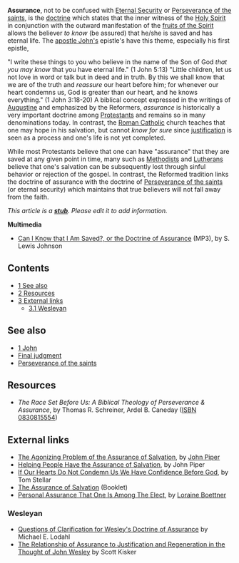 **Assurance**, not to be confused with
[Eternal Security](Perseverance_of_the_saints#Eternal_Security "Perseverance of the saints")
or
[Perseverance of the saints](Perseverance_of_the_saints "Perseverance of the saints"),
is the [doctrine](Doctrine "Doctrine") which states that the inner
witness of the [Holy Spirit](Holy_Spirit "Holy Spirit") in
conjunction with the outward manifestation of the
[fruits of the Spirit](Fruit_of_the_Spirit "Fruit of the Spirit")
allows the believer *to know* (be assured) that he/she is saved and
has eternal life. The
[apostle John's](John_the_Apostle "John the Apostle") epistle's
have this theme, especially his first epistle,

"I write these things to you who believe in the name of the Son of
God *that you may know* that you have eternal life." (1 John 5:13)
"Little children, let us not love in word or talk but in deed and
in truth. By this we shall know that we are of the truth and
*reassure* our heart before him; for whenever our heart condemns
us, God is greater than our heart, and he knows everything." (1
John 3:18-20)
A biblical concept expressed in the writings of
[Augustine](Augustine "Augustine") and emphasized by the Reformers,
*assurance* is historically a very important doctrine among
[Protestants](Protestantism "Protestantism") and remains so in many
denominations today. In contrast, the
[Roman Catholic](Roman_Catholic "Roman Catholic") church teaches
that one may hope in his salvation, but cannot *know for sure*
since [justification](Justification "Justification") is seen as a
process and one's life is not yet completed.

While most Protestants believe that one can have "assurance" that
they are saved at any given point in time, many such as
[Methodists](Methodism "Methodism") and
[Lutherans](Lutheranism "Lutheranism") believe that one's salvation
can be subsequently lost through sinful behavior or rejection of
the gospel. In contrast, the Reformed tradition links the doctrine
of assurance with the doctrine of
[Perseverance of the saints](Perseverance_of_the_saints "Perseverance of the saints")
(or eternal security) which maintains that true believers will not
fall away from the faith.

*This article is a **[stub](http://www.theopedia.com/Category:Theopedia_stubs "Category:Theopedia stubs")**. Please edit it to add information.*


**Multimedia**

-   [Can I Know that I Am Saved?, or the Doctrine of Assurance](http://www.believerschapeldallas.org/audio/slj-69_systematic-theology/051_SLJ_69_32K.mp3)
    (MP3), by S. Lewis Johnson

## Contents

-   [1 See also](#See_also)
-   [2 Resources](#Resources)
-   [3 External links](#External_links)
    -   [3.1 Wesleyan](#Wesleyan)


## See also

-   [1 John](1_John "1 John")
-   [Final judgment](Final_judgment "Final judgment")
-   [Perseverance of the saints](Perseverance_of_the_saints "Perseverance of the saints")

## Resources

-   *The Race Set Before Us: A Biblical Theology of Perseverance & Assurance*,
    by Thomas R. Schreiner, Ardel B. Caneday
    ([ISBN 0830815554](http://www.theopedia.com/Special:BookSources/0830815554))

## External links

-   [The Agonizing Problem of the Assurance of Salvation](http://www.desiringgod.org/ResourceLibrary/TasteAndSee/ByDate/1998/1108_The_Agonizing_Problem_of_the_Assurance_of_Salvation/),
    by [John Piper](John_Piper "John Piper")
-   [Helping People Have the Assurance of Salvation](http://www.desiringgod.org/ResourceLibrary/TasteAndSee/ByDate/1999/1134_Helping_People_Have_the_Assurance_of_Salvation/),
    by John Piper
-   [If Our Hearts Do Not Condemn Us We Have Confidence Before God](http://www.desiringgod.org/ResourceLibrary/Sermons/ByDate/1985/487_If_Our_Hearts_Do_Not_Condemn_Us_We_Have_Confidence_Before_God/),
    by Tom Stellar
-   [The Assurance of Salvation](http://www.rbc.org/ds/q0601/)
    (Booklet)
-   [Personal Assurance That One Is Among The Elect](http://www.mbrem123.com/short_takes/boe-assu.php),
    by [Loraine Boettner](Loraine_Boettner "Loraine Boettner")

### Wesleyan

-   [Questions of Clarification for Wesley's Doctrine of Assurance](http://74.125.95.132/search?q=cache:wpYCPru6qzAJ:wesley.nnu.edu/wesleyan_theology/theojrnl/21-25/23-12.htm)
    by Michael E. Lodahl
-   [The Relationship of Assurance to Justification and Regeneration in the Thought of John Wesley](http://74.125.95.132/search?q=cache:-1me6o8AYaoJ:wesley.nnu.edu/Wesleyan_Theology/theojrnl/26-30/28-3.htm)
    by Scott Kisker



